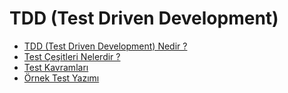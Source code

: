 # TDD (Test Driven Development)

- [TDD (Test Driven Development) Nedir ?](1-tdd-nedir/)
- [Test Çeşitleri Nelerdir ?](2-test-cesitleri/)
- [Test Kavramları](3-test-kavramlari/)
- [Örnek Test Yazımı](4-unit-test-yazmak/)
